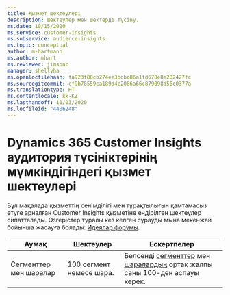 ```yaml
---
title: Қызмет шектеулері
description: Шектеулер мен шектерді түсіну.
ms.date: 10/15/2020
ms.service: customer-insights
ms.subservice: audience-insights
ms.topic: conceptual
author: m-hartmann
ms.author: mhart
ms.reviewer: jimsonc
manager: shellyha
ms.openlocfilehash: fa923f88cb274ee3bdbc86a1fd678e8e282427fc
ms.sourcegitcommit: cf9b78559ca189d4c2086a66c879098d56c0377a
ms.translationtype: HT
ms.contentlocale: kk-KZ
ms.lasthandoff: 11/03/2020
ms.locfileid: "4406248"
---
```

# <a name="service-limits-in-dynamics-365-customer-insights-audience-insights-capability"></a>Dynamics 365 Customer Insights аудитория түсініктерінің мүмкіндігіндегі қызмет шектеулері

Бұл мақалада қызметтің сенімділігі мен тұрақтылығын қамтамасыз етуге арналған Customer Insights қызметіне ендірілген шектеулер сипатталады. Өзгерістер туралы кез келген сұрауды мына мекенжай бойынша жасауға болады: [Идеялар форумы](https://go.microsoft.com/fwlink/?linkid=2074172). 
 
| Аумақ  | Шектеулер  | Ескертпелер |
|-------------|---------------------------------------------------------------------|---------------------------------------------------------------------|
| Сегменттер мен шаралар | 100 сегмент немесе шара. | Белсенді [сегменттер](segments.md) мен [шаралардың](measures.md) ортақ жалпы саны 100-ден аспауы керек.  |

